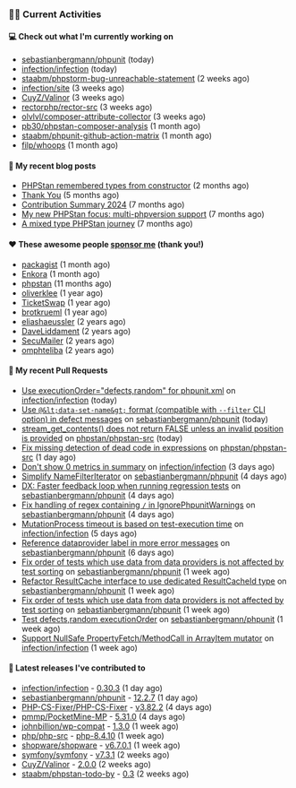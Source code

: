 ### 👨‍💻 Current Activities


#### 💻 Check out what I'm currently working on

- [sebastianbergmann/phpunit](https://github.com/sebastianbergmann/phpunit) (today)
- [infection/infection](https://github.com/infection/infection) (today)
- [staabm/phpstorm-bug-unreachable-statement](https://github.com/staabm/phpstorm-bug-unreachable-statement) (2 weeks ago)
- [infection/site](https://github.com/infection/site) (3 weeks ago)
- [CuyZ/Valinor](https://github.com/CuyZ/Valinor) (3 weeks ago)
- [rectorphp/rector-src](https://github.com/rectorphp/rector-src) (3 weeks ago)
- [olvlvl/composer-attribute-collector](https://github.com/olvlvl/composer-attribute-collector) (3 weeks ago)
- [pb30/phpstan-composer-analysis](https://github.com/pb30/phpstan-composer-analysis) (1 month ago)
- [staabm/phpunit-github-action-matrix](https://github.com/staabm/phpunit-github-action-matrix) (1 month ago)
- [filp/whoops](https://github.com/filp/whoops) (1 month ago)


#### 📜 My recent blog posts

- [PHPStan remembered types from constructor](https://staabm.github.io/2025/04/15/phpstan-remember-constructor-types.html) (2 months ago)
- [Thank You](https://staabm.github.io/2025/01/24/thank-you.html) (5 months ago)
- [Contribution Summary 2024](https://staabm.github.io/2024/12/11/contribution-summary-2024.html) (7 months ago)
- [My new PHPStan focus: multi-phpversion support](https://staabm.github.io/2024/11/28/phpstan-php-version-in-scope.html) (7 months ago)
- [A mixed type PHPStan journey](https://staabm.github.io/2024/11/26/phpstan-mixed-types.html) (7 months ago)


#### ❤️ These awesome people [sponsor me](https://github.com/sponsors/staabm) (thank you!)

- [packagist](https://github.com/packagist) (1 month ago)
- [Enkora](https://github.com/Enkora) (1 month ago)
- [phpstan](https://github.com/phpstan) (11 months ago)
- [oliverklee](https://github.com/oliverklee) (1 year ago)
- [TicketSwap](https://github.com/TicketSwap) (1 year ago)
- [brotkrueml](https://github.com/brotkrueml) (1 year ago)
- [eliashaeussler](https://github.com/eliashaeussler) (2 years ago)
- [DaveLiddament](https://github.com/DaveLiddament) (2 years ago)
- [SecuMailer](https://github.com/SecuMailer) (2 years ago)
- [omphteliba](https://github.com/omphteliba) (2 years ago)


#### 🔨 My recent Pull Requests

- [Use executionOrder=&#34;defects,random&#34; for phpunit.xml](https://github.com/infection/infection/pull/2328) on [infection/infection](https://github.com/infection/infection) (today)
- [Use `@&lt;data-set-name&gt;` format (compatible with `--filter` CLI option) in defect messages](https://github.com/sebastianbergmann/phpunit/pull/6272) on [sebastianbergmann/phpunit](https://github.com/sebastianbergmann/phpunit) (today)
- [stream_get_contents() does not return FALSE unless an invalid position is provided](https://github.com/phpstan/phpstan-src/pull/4092) on [phpstan/phpstan-src](https://github.com/phpstan/phpstan-src) (today)
- [Fix missing detection of dead code in expressions](https://github.com/phpstan/phpstan-src/pull/4090) on [phpstan/phpstan-src](https://github.com/phpstan/phpstan-src) (1 day ago)
- [Don&#39;t show 0 metrics in summary](https://github.com/infection/infection/pull/2311) on [infection/infection](https://github.com/infection/infection) (3 days ago)
- [Simplify NameFilterIterator](https://github.com/sebastianbergmann/phpunit/pull/6271) on [sebastianbergmann/phpunit](https://github.com/sebastianbergmann/phpunit) (4 days ago)
- [DX: Faster feedback loop when running regression tests](https://github.com/sebastianbergmann/phpunit/pull/6270) on [sebastianbergmann/phpunit](https://github.com/sebastianbergmann/phpunit) (4 days ago)
- [Fix handling of regex containing `/` in IgnorePhpunitWarnings](https://github.com/sebastianbergmann/phpunit/pull/6269) on [sebastianbergmann/phpunit](https://github.com/sebastianbergmann/phpunit) (4 days ago)
- [MutationProcess timeout is based on test-execution time](https://github.com/infection/infection/pull/2300) on [infection/infection](https://github.com/infection/infection) (5 days ago)
- [Reference dataprovider label in more error messages](https://github.com/sebastianbergmann/phpunit/pull/6264) on [sebastianbergmann/phpunit](https://github.com/sebastianbergmann/phpunit) (6 days ago)
- [Fix order of tests which use data from data providers is not affected by test sorting](https://github.com/sebastianbergmann/phpunit/pull/6263) on [sebastianbergmann/phpunit](https://github.com/sebastianbergmann/phpunit) (1 week ago)
- [Refactor ResultCache interface to use dedicated ResultCacheId type](https://github.com/sebastianbergmann/phpunit/pull/6262) on [sebastianbergmann/phpunit](https://github.com/sebastianbergmann/phpunit) (1 week ago)
- [Fix order of tests which use data from data providers is not affected by test sorting](https://github.com/sebastianbergmann/phpunit/pull/6261) on [sebastianbergmann/phpunit](https://github.com/sebastianbergmann/phpunit) (1 week ago)
- [Test defects,random executionOrder](https://github.com/sebastianbergmann/phpunit/pull/6258) on [sebastianbergmann/phpunit](https://github.com/sebastianbergmann/phpunit) (1 week ago)
- [Support NullSafe PropertyFetch/MethodCall in ArrayItem mutator](https://github.com/infection/infection/pull/2294) on [infection/infection](https://github.com/infection/infection) (1 week ago)


#### 🔭 Latest releases I've contributed to

- [infection/infection](https://github.com/infection/infection) - [0.30.3](https://github.com/infection/infection/releases/tag/0.30.3) (1 day ago)
- [sebastianbergmann/phpunit](https://github.com/sebastianbergmann/phpunit) - [12.2.7](https://github.com/sebastianbergmann/phpunit/releases/tag/12.2.7) (1 day ago)
- [PHP-CS-Fixer/PHP-CS-Fixer](https://github.com/PHP-CS-Fixer/PHP-CS-Fixer) - [v3.82.2](https://github.com/PHP-CS-Fixer/PHP-CS-Fixer/releases/tag/v3.82.2) (4 days ago)
- [pmmp/PocketMine-MP](https://github.com/pmmp/PocketMine-MP) - [5.31.0](https://github.com/pmmp/PocketMine-MP/releases/tag/5.31.0) (4 days ago)
- [johnbillion/wp-compat](https://github.com/johnbillion/wp-compat) - [1.3.0](https://github.com/johnbillion/wp-compat/releases/tag/1.3.0) (1 week ago)
- [php/php-src](https://github.com/php/php-src) - [php-8.4.10](https://github.com/php/php-src/releases/tag/php-8.4.10) (1 week ago)
- [shopware/shopware](https://github.com/shopware/shopware) - [v6.7.0.1](https://github.com/shopware/shopware/releases/tag/v6.7.0.1) (1 week ago)
- [symfony/symfony](https://github.com/symfony/symfony) - [v7.3.1](https://github.com/symfony/symfony/releases/tag/v7.3.1) (2 weeks ago)
- [CuyZ/Valinor](https://github.com/CuyZ/Valinor) - [2.0.0](https://github.com/CuyZ/Valinor/releases/tag/2.0.0) (2 weeks ago)
- [staabm/phpstan-todo-by](https://github.com/staabm/phpstan-todo-by) - [0.3](https://github.com/staabm/phpstan-todo-by/releases/tag/0.3) (2 weeks ago)
